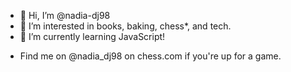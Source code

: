 - 👋 Hi, I’m @nadia-dj98
- 👀 I’m interested in books, baking, chess*, and tech. 
- 🌱 I’m currently learning JavaScript!

* Find me on @nadia_dj98 on chess.com if you're up for a game.
<!---
nadia-dj98/nadia-dj98 is a ✨ special ✨ repository because its `README.md` (this file) appears on your GitHub profile.
You can click the Preview link to take a look at your changes.
--->
